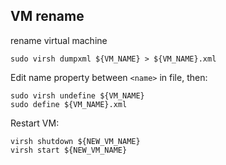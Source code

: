 VM rename
------

rename virtual machine
```
sudo virsh dumpxml ${VM_NAME} > ${VM_NAME}.xml
```

Edit name property between `<name>` in file, then:
```
sudo virsh undefine ${VM_NAME}
sudo define ${VM_NAME}.xml
```

Restart VM:
```
virsh shutdown ${NEW_VM_NAME}
virsh start ${NEW_VM_NAME}
```
